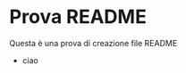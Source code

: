 <B> <BIG> Prova README </BIG> </B>
=============
<BODY>
Questa è una prova di creazione file README <BR>
<UL>
  <LI> ciao </LI>
  </UL>
  </BODY>

